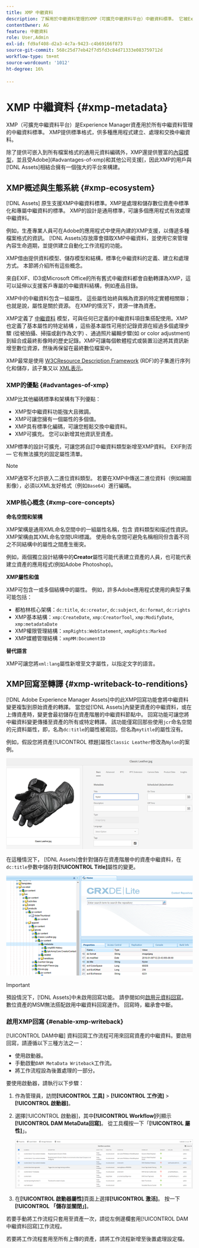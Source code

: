 ```yaml
---
title: XMP 中繼資料
description: 了解用於中繼資料管理的XMP（可擴充中繼資料平台）中繼資料標準。 它被Experience Manager用作建立、處理和交換元資料的標準格式。
contentOwner: AG
feature: 中繼資料
role: User,Admin
exl-id: fd9af408-d2a3-4c7a-9423-c4b69166f873
source-git-commit: 568c25d77eb42f7d5fd3c84d71333e083759712d
workflow-type: tm+mt
source-wordcount: '1012'
ht-degree: 16%

---
```


# XMP 中繼資料 {#xmp-metadata}

XMP（可擴充中繼資料平台）是Experience Manager資產用於所有中繼資料管理的中繼資料標準。 XMP提供標準格式，供多種應用程式建立、處理和交換中繼資料。

除了提供可嵌入到所有檔案格式的通用元資料編碼外，XMP還提供豐富的[內容模型](#xmp-core-concepts)，並且受Adobe](#advantages-of-xmp)和其他公司支援[，因此XMP的用戶與[!DNL Assets]相結合擁有一個強大的平台來構建。

## XMP概述與生態系統 {#xmp-ecosystem}

[!DNL Assets] 原生支援XMP中繼資料標準。XMP是處理和儲存數位資產中標準化和專屬中繼資料的標準。 XMP的設計是通用標準，可讓多個應用程式有效處理中繼資料。

例如，生產專業人員可在Adobe的應用程式中使用內建的XMP支援，以傳遞多種檔案格式的資訊。 [!DNL Assets]存放庫會擷取XMP中繼資料，並使用它來管理內容生命週期，並提供建立自動化工作流程的功能。

XMP借由提供資料模型、儲存模型和結構，標準化中繼資料的定義、建立和處理方式。 本節將介紹所有這些概念。

來自EXIF、ID3或Microsoft Office的所有舊式中繼資料都會自動轉譯為XMP，這可以延伸以支援客戶專屬的中繼資料結構，例如產品目錄。

XMP中的中繼資料包含一組屬性。 這些屬性始終與稱為資源的特定實體相關聯；也就是說，屬性是關於資源。 在XMP的情況下，資源一律為資產。

XMP定義了 [中繼資料](https://en.wikipedia.org/wiki/Metadata) 模型，可與任何已定義的中繼資料項目集搭配使用。XMP也定義了基本屬性的特定結構 [](https://en.wikipedia.org/wiki/XML_schema) ，這些基本屬性可用於記錄資源在經過多個處理步驟 (從被拍攝、掃描或創作為文字) 、通過照片編輯步驟(如 [](https://en.wikipedia.org/wiki/Image_scanner)[](https://en.wikipedia.org/wiki/Cropping_%28image%29) or color adjustment)到組合成最終影像時的歷史記錄。XMP可讓每個軟體程式或裝置沿途將其資訊新增至數位資源，然後再保留在最終數位檔案中。

XMP最常是使用 [W3C](https://en.wikipedia.org/wiki/World_Wide_Web_Consortium)[Resource Description Framework](https://en.wikipedia.org/wiki/Resource_Description_Framework) (RDF)的子集進行序列化和儲存，該子集又以 [XML表示](https://en.wikipedia.org/wiki/XML)。

### XMP的優點 {#advantages-of-xmp}

XMP比其他編碼標準和架構有下列優點：

* XMP型中繼資料功能強大且微調。
* XMP可讓您擁有一個屬性的多個值。
* XMP具有標準化編碼，可讓您輕鬆交換中繼資料。
* XMP可擴充。 您可以新增其他資訊至資產。

XMP標準的設計可擴充，可讓您將自訂中繼資料類型新增至XMP資料。 EXIF則否 — 它有無法擴充的固定屬性清單。

>[!NOTE]
>
>XMP通常不允許嵌入二進位資料類型。 若要在XMP中傳送二進位資料（例如縮圖影像），必須以XML友好格式（例如`Base64`）進行編碼。

### XMP核心概念 {#xmp-core-concepts}

**命名空間和架構**

XMP架構是通用XML命名空間中的一組屬性名稱，包含
資料類型和描述性資訊。 XMP架構由其XML命名空間URI標識。 使用命名空間可避免名稱相同但含義不同之不同結構中的屬性之間產生衝突。

例如，兩個獨立設計結構中的&#x200B;**Creator**&#x200B;屬性可能代表建立資產的人員，也可能代表建立資產的應用程式(例如Adobe Photoshop)。

**XMP屬性和值**

XMP可包含一或多個結構中的屬性。 例如，許多Adobe應用程式使用的典型子集可能包括：

* 都柏林核心架構：`dc:title`, `dc:creator`, `dc:subject`, `dc:format`, `dc:rights`
* XMP基本結構：`xmp:CreateDate`, `xmp:CreatorTool`, `xmp:ModifyDate`, `xmp:metadataDate`
* XMP權限管理結構：`xmpRights:WebStatement`, `xmpRights:Marked`
* XMP媒體管理結構：`xmpMM:DocumentID`

**替代語言**

XMP可讓您將`xml:lang`屬性新增至文字屬性，以指定文字的語言。

## XMP回寫至轉譯 {#xmp-writeback-to-renditions}

[!DNL Adobe Experience Manager Assets]中的此XMP回寫功能會將中繼資料變更複製到原始資產的轉譯。
當您從[!DNL Assets]內變更資產的中繼資料，或在上傳資產時，變更會最初儲存在資產階層的中繼資料節點中。 回寫功能可讓您將中繼資料變更傳播至資產的所有或特定轉譯。 該功能僅寫回那些使用`jcr`命名空間的元資料屬性，即，名為`dc:title`的屬性被寫回，但名為`mytitle`的屬性沒有。

例如，假設您將資產[!UICONTROL 標題]屬性`Classic Leather`修改為`Nylon`的案例。

![中繼資料](assets/metadata.png)

在這種情況下， [!DNL Assets]會針對儲存在資產階層中的資產中繼資料，在`dc:title`參數中儲存對&#x200B;**[!UICONTROL Title]**&#x200B;屬性的變更。

![儲存在存放庫中資產節點的中繼資料](assets/metadata_stored.png)

>[!IMPORTANT]
>
>預設情況下，[!DNL Assets]中未啟用回寫功能。 請參閱如何[啟用元資料回寫](#enable-xmp-writeback)。 數位資產的MSM無法搭配啟用中繼資料回寫運作。 回寫時，繼承會中斷。

### 啟用XMP回寫 {#enable-xmp-writeback}

[!UICONTROL DAM中繼] 資料回寫工作流程可用來回寫資產的中繼資料。要啟用回寫，請遵循以下三種方法之一：

* 使用啟動器。
* 手動啟動`DAM MetaData Writeback`工作流。
* 將工作流程設為後置處理的一部分。

要使用啟動器，請執行以下步驟：

1. 作為管理員，訪問&#x200B;**[!UICONTROL 工具]** > **[!UICONTROL 工作流]** > **[!UICONTROL 啟動器]**。
1. 選擇[!UICONTROL 啟動器]，其中&#x200B;**[!UICONTROL Workflow]**&#x200B;列顯示&#x200B;**[!UICONTROL DAM MetaData回寫]**。 從工具欄按一下「**[!UICONTROL 屬性]**」。

   ![選取DAM中繼資料回寫啟動器，以修改其屬性並啟用它](assets/launcher-properties-metadata-writeback1.png)

1. 在&#x200B;**[!UICONTROL 啟動器屬性]**&#x200B;頁面上選擇&#x200B;**[!UICONTROL 激活]**。 按一下&#x200B;**[!UICONTROL 「儲存並關閉」]**。

若要手動將工作流程只套用至資產一次，請從左側邊欄套用[!UICONTROL DAM中繼資料回寫]工作流程。

若要將工作流程套用至所有上傳的資產，請將工作流程新增至後置處理設定檔。

<!-- Commenting for now. Need to document how to enable metadata writeback. See CQDOC-17254.

### Enable XMP writeback {#enable-xmp-writeback}

To enable the metadata changes to be propagated to the renditions of the asset when uploading it, modify the **[!UICONTROL Adobe CQ DAM Rendition Maker]** configuration in Configuration Manager.

1. To open Configuration Manager, access `https://[aem_server]:[port]/system/console/configMgr`.
1. Open the **[!UICONTROL Adobe CQ DAM Rendition Maker]** configuration.
1. Select the **[!UICONTROL Propagate XMP]** option, and then save the changes.

### Enable XMP write-back for specific renditions {#enable-xmp-writeback-for-specific-renditions}

To let the XMP write-back feature propagate metadata changes to select renditions, specify these renditions to the [!UICONTROL XMP Writeback Process] workflow step of DAM Metadata WriteBack workflow. By default, this step is configured with the original rendition.

For the XMP write-back feature to propagate metadata to the rendition thumbnails 140.100.png and 319.319.png, perform these steps.

1. Tap/click the Experience Manager logo, and then navigate to **[!UICONTROL Tools]** &gt; **[!UICONTROL Workflow]** &gt; **[!UICONTROL Models]**.
1. From the Models page, open the **[!UICONTROL DAM Metadata Writeback]** workflow model.
1. In the **[!UICONTROL DAM Metadata Writeback]** properties page, open the **[!UICONTROL XMP Writeback Process]** step.
1. In the **[!UICONTROL Step Properties]** dialog box, tap/click the **[!UICONTROL Process]** tab.
1. In the **[!UICONTROL Arguments]** box, add `rendition:cq5dam.thumbnail.140.100.png,rendition:cq5dam.thumbnail.319.319.png`, and then tap/click **[!UICONTROL OK]**.

   ![step_properties](assets/step_properties.png)

1. Save the changes.
1. To regenerate the Pyramid TIFF (PTIFF) renditions for Dynamic Media images with the new attributes, add the **[!UICONTROL Dynamic Media Process Image Assets]** step to the DAM Metadata write-back workflow. PTIFF renditions are only created and stored locally in a Dynamic Media Hybrid implementation.

1. Save the workflow.

The metadata changes are propagated to the renditions renditions thumbnail.140.100.png and thumbnail.319.319.png of the asset, and not the others.
-->
